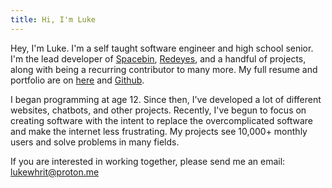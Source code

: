 ```yaml
---
title: Hi, I'm Luke
---
```


Hey, I'm Luke. I'm a self taught software engineer and high school senior. I'm the lead developer of [Spacebin](spaceb.in), [Redeyes](rdy.es), and a handful of projects, along with being a recurring contributor to many more. My full resume and portfolio are on [here](https://drive.proton.me/urls/286ATQDA6G#6BCIs3cV8MJf) and [Github](https://github.com/lukewhrit).

I began programming at age 12. Since then, I've developed a lot of different websites, chatbots, and other projects. Recently, I've begun to focus on creating software with the intent to replace the overcomplicated software and make the internet less frustrating. My projects see 10,000+ monthly users and solve problems in many fields.

If you are interested in working together, please send me an email: [lukewhrit@proton.me](mailto:lukewhrit@proton.me)
